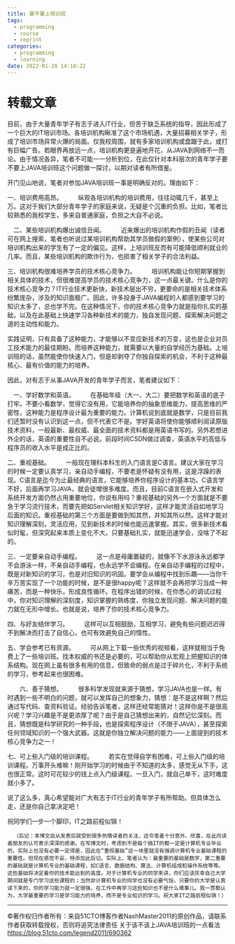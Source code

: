 ```yaml
---
title: 要不要上培训班
tags:
  - programming
  - course
  - reprint
categories:
  - programming
  - learning
date: 2022-01-28 14:18:22
---
```


# 转载文章

 目前，由于大量青年学子有志于进入IT行业，但苦于缺乏系统的指导，因此形成了一个巨大的IT培训市场。各培训机构瞅准了这个市场机遇，大量招募相关学子，形成了培训市场异常火爆的局面。仅我校周围，就有多家培训机构或盘踞于此，或打有巨幅广告。若眼界再放远一点，培训机构更是遍地开花，从JAVA到网络不一而论。由于情况各异，笔者不可能一一分析到位，在此仅针对本科层次的青年学子要不要上JAVA培训班这个问题做一探讨，以期对读者有所借鉴。

开门见山地说，笔者对参加JAVA培训班一事是明确反对的。理由如下：

一、培训费用高昂。
　　
纵观各培训机构的培训费用，往往动辄几千，甚至上万。这对于我们大部分青年学子的家庭来说，无疑是个沉重的负担。比如，笔者比较熟悉的我校学生，多来自普通家庭，负担之大自不必说。

　二、某些培训机构爆出诚信丑闻。
　　
近来爆出的培训机构作假的丑闻（读者可在网上搜索，笔者也听说过某培训机构帮助其学员做假的案例），使某些公司对培训机构出来的学生有了一定的偏见。这样，上培训班反而有可能降低顺利就业的几率。而且，某些培训机构的欺诈行为，也损害了相关学子的合法利益。

三、培训机构很难培养学员的技术核心竞争力。
　　
培训机构能让你短期掌握到相关具体的技术，但很难提高学员的技术核心竞争力，这一点最关键。什么是你的技术核心竞争力？IT行业技术更新快，新技术层出不穷，更要命的是相关技术体系纷繁庞杂，涉及的知识面极广。因此，许多投身于JAVA编程的人都感到要学习的知识太多了，总也学不完。在这种情况下，你的技术核心竞争力就是指你扎实的基础，以及在此基础上快速学习各种新技术的能力，独自发现问题、探索解决问题之道的主动性和能力。

实践证明，只有具备了这种能力，才能够以不变应新技术的万变，这也是企业对员工技术能力的最佳期盼。而培养这种能力，就需要以大量的自学经历为基础。上培训班的话，虽然能使你快速入门，但是却剥夺了你独自探索的机会，不利于这种最核心、最有价值的能力的培养。

因此，对有志于从事JAVA开发的青年学子而言，笔者建议如下：

　一、学好数学和英语。
　　
在基础年级（大一、大二）要把数学和英语的底子打牢。不要小看数学，觉得它没有用，它能培养你的抽象思维能力，提高思维的严密性，这种能力是程序设计最为重要的能力。计算机说到底就是数学，只是目前我们还暂时没有认识到这一点，但不代表它不是。学好英语将使你能够顺利阅读原版技术资料，一般最新、最权威、最全面的技术资料都是用英语书写的。另外若想进外企的话，英语的重要性自不必说。前段时间CSDN做过调查，英语水平的高低与程序员的收入水平是成正比的。

二、重视基础。
　　
一般现在理科本科生的入门语言是C语言。建议大家在学习的时候一定要认真学习，亲自动手编程，不要老是怀疑有没有用，这是浮躁的表现。C语言是迄今为止最经典的语言，它能够培养你程序设计的基本功。C语言学不好，后面再学习JAVA，就会徒增很多难度。而且，目前C语言在嵌入式开发和系统开发方面仍然占用重要地位，你说有用吗？重视基础的另外一个方面就是不要急于学习流行技术，而要先把如Servlet相关知识学好，这样才能灵活自如地学习后面的知识。重视基础的第三个方面是要做到知其然，并知其所以然。这样才能对知识理解深刻，灵活应用，见到新技术的时候也能迅速掌握。其实，很多新技术看似时髦，但深究起来本质上变化不大。只要基础扎实，就能迅速学会，没啥了不起的。

三、一定要亲自动手编程。
　　
这一点是毋庸置疑的，就像不下水游泳永远都学不会游泳一样，不亲自动手编程，也永远学不会编程。在亲自动手编程的过程中，既是对新知识的学习，也是对旧知识的巩固。要学会从编程中找到乐趣——当你千辛万苦实现了一个功能的时候，是不是很happy呢？这样就不会再把学习当成一种痛苦，而是一种快乐，形成良性循环。在程序出错的时候，在你悉心的调试过程中，你对知识理解的深刻度，知识掌握的熟练度，你独立发现问题、解决问题的能力就在无形中增长。也就是说，培养了你的技术核心竞争力。

四、与好友结伴学习。
　　
这样可以互相鼓励，互相学习，避免有些问题迟迟得不到解决而打击了自信心，也可有效避免自己的惰性。

五、学会参考已有资源。
　　
可从网上下载一些优秀的视频看，这样就相当于免费上了一些培训班。找本权威的书还是必要的，可以帮助你从宏观上把握知识的体系结构。现在网上虽有很多有用的信息，但致命的弱点是过于碎片化，不利于系统的学习，参考起来也很困难。

　　六、善于猜想。
　　
很多科学发现就来源于猜想，学习JAVA也是一样。有时遇到一些不明白的问题，就可以发挥自己的想象力，猜想：是不是这样啊？然后通过写代码、查资料验证。经验告诉笔者，这样还经常能猜对！这样你是不是很高兴呢？学习兴趣是不是更浓厚了呢？由于是自己猜想出来的，自然记忆深刻。而且，猜想既是科学研究的一种手段，也是探索程序设计（不限于JAVA），甚至探索任何领域知识的一个强大武器。这就是你独立解决问题的能力——上面提到的技术核心竞争力之一！


七、可上些入门级的培训课程。
　　
若实在觉得自学有困难，可上些入门级的培训课程。万事开头难嘛！刚开始学习的时候由于不知道的太多，感觉无从下手，这也很正常。这时可花较少的钱上点入门级课程。一旦入门，就自己单干，这时难度就小多了。

说了这么多，真心希望能对广大有志于IT行业的青年学子有所帮助。但具体怎么走，还是你自己拿决定吧！

祝同学们一步一个脚印，IT之路前程似锦！

      （后记：本博文自从发表后就受到很多热情读者的关注，这令笔者十分意外、欣喜，在此向读者朋友的认可表示深深的感谢。在写博文时，考虑到不是每个搞IT的都一定是计算机专业毕业的，实际上也没有必要一定得是，因此在“重视基础”这一块里就没有强调计算机专业基础课程的重要性。但现在感觉不妥，特添加此后记。实际上，笔者认为：最重要的基础是数学，第二重要的基础就是计算机专业的基础课程，如C语言、数据结构、算法、计算机组成和操作系统等等。这些基础将决定着你的技术能达到的高度。对于计算机专业的同学来讲，你们应该庆幸自己大学期间就是专门学习这些课程的；当然非计算机专业的同学也没有必要气馁。只要你的大学是认真读下来的，你的学习能力就一定很强，在工作中再学习这些知识也不是什么难事儿。我一贯都认为，大学最重要的学习是学习能力的培养，而不是专业知识的学习。祝大家IT之路前程似锦！）　
-----------------------------------
©著作权归作者所有：来自51CTO博客作者NashMaster2011的原创作品，请联系作者获取转载授权，否则将追究法律责任
关于该不该上JAVA培训班的一点看法
https://blog.51cto.com/legend2011/690362
